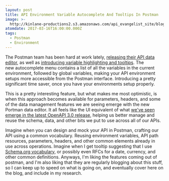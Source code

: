 ```yaml
---
layout: post
title: API Environment Variable Autocomplete And Tooltips In Postman
image: >-
  http://kinlane-productions2.s3.amazonaws.com/api_evangelist_site/blog/autocomplete.gif,qx38712.pagespeed.ce.mdv9wuhtbw.gif
atomdate: 2017-03-16T16:00:00.000Z
tags:
  - Postman
  - Environment
---
```

The Postman team has been hard at work lately, [releasing their API data editor](http://blog.getpostman.com/2017/02/28/introducing-the-new-data-editor/), as well as [introducing variable highlighting and tooltips](http://blog.getpostman.com/2017/03/07/autocomplete-and-tooltips-for-variables-are-here/). The new autocomplete menu contains a list of all the variables in the current environment, followed by global variables, making your API environment setups more accessible from the Postman interface. Introducing a pretty significant time saver, once you have your environments setup properly.

This is a pretty interesting feature, but what makes me most optimistic, is when this approach becomes available for parameters, headers, and some of the data management features we are seeing emerge with the new Portman data editor. It all feels like the UI equivalent of what [we've seen emerge in the latest OpenAPI 3.0 release](http://apievangelist.com/2017/01/25/the-openapi-specification-version-30-highlights/), helping us better manage and reuse the schema, data, and other bits we put to use across all of our APIs. 

Imagine when you can design and mock your API in Postman, crafting our API using a common vocabulary. Reusing environment variables, API path resources, parameters, headers, and other common elements already in use across operations. Imagine when I get tooltip suggesting that I use [Schema.org vocabulary](http://schema.org), or possibly even RFCs for a date, currency, and other common definitions. Anyways, I'm liking the features coming out of postman, and I'm also liking that they are regularly blogging about this stuff, so I can keep up to speed on what is going on, and eventually cover here on the blog, and include in my research.